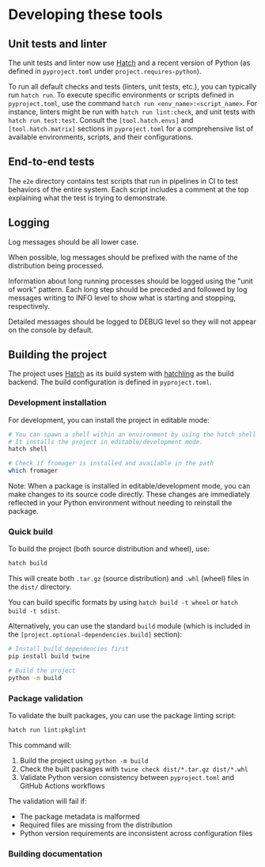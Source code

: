 # Developing these tools

## Unit tests and linter

The unit tests and linter now use [Hatch](https://hatch.pypa.io/) and a
recent version of Python (as defined in `pyproject.toml` under `project.requires-python`).

To run all default checks and tests (linters, unit tests, etc.), you can typically run `hatch run`.
To execute specific environments or scripts defined in `pyproject.toml`, use the command `hatch run <env_name>:<script_name>`.
For instance, linters might be run with `hatch run lint:check`, and unit tests with `hatch run test:test`.
Consult the `[tool.hatch.envs]` and `[tool.hatch.matrix]` sections in `pyproject.toml` for a comprehensive list of available environments, scripts, and their configurations.

## End-to-end tests

The `e2e` directory contains test scripts that run in pipelines in CI
to test behaviors of the entire system. Each script includes a comment
at the top explaining what the test is trying to demonstrate.

## Logging

Log messages should be all lower case.

When possible, log messages should be prefixed with the name of the distribution
being processed.

Information about long running processes should be logged using the "unit of
work" pattern. Each long step should be preceded and followed by log messages
writing to INFO level to show what is starting and stopping, respectively.

Detailed messages should be logged to DEBUG level so they will not appear on the
console by default.

## Building the project

The project uses [Hatch](https://hatch.pypa.io/) as its build system with [hatchling](https://hatch.pypa.io/latest/plugins/builder/wheel/) as the build backend. The build configuration is defined in `pyproject.toml`.

### Development installation

For development, you can install the project in editable mode:

```bash
# You can spawn a shell within an environment by using the hatch shell command.
# It installs the project in editable/development mode.
hatch shell

# Check if fromager is installed and available in the path
which fromager
```

Note: When a package is installed in editable/development mode, you can make changes to its source code directly. These changes are immediately reflected in your Python environment without needing to reinstall the package.

### Quick build

To build the project (both source distribution and wheel), use:

```bash
hatch build
```

This will create both `.tar.gz` (source distribution) and `.whl` (wheel) files in the `dist/` directory.

You can build specific formats by using `hatch build -t wheel` or `hatch build -t sdist`.

Alternatively, you can use the standard `build` module (which is included in the `[project.optional-dependencies.build]` section):

```bash
# Install build dependencies first
pip install build twine

# Build the project
python -m build
```

### Package validation

To validate the built packages, you can use the package linting script:

```bash
hatch run lint:pkglint
```

This command will:

1. Build the project using `python -m build`
2. Check the built packages with `twine check dist/*.tar.gz dist/*.whl`
3. Validate Python version consistency between `pyproject.toml` and GitHub Actions workflows

The validation will fail if:

- The package metadata is malformed
- Required files are missing from the distribution
- Python version requirements are inconsistent across configuration files

### Building documentation
